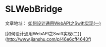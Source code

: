 # SLWebBridge
文章地址：
[如何设计通用WebAPI之Swift实现(一)](http://www.jianshu.com/p/6fca7252fed2)

[如何设计通用WebAPI之Swift实现(二)]
(http://www.jianshu.com/p/46e6cff4640f)

